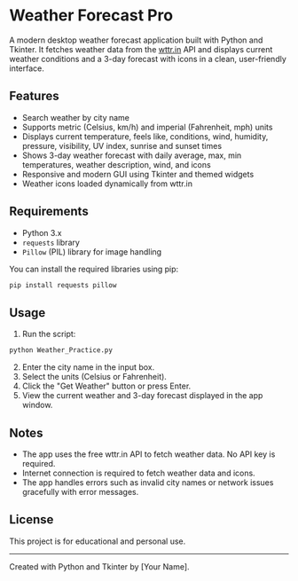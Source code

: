 # Weather Forecast Pro

A modern desktop weather forecast application built with Python and Tkinter. It fetches weather data from the [wttr.in](https://wttr.in) API and displays current weather conditions and a 3-day forecast with icons in a clean, user-friendly interface.

## Features

- Search weather by city name
- Supports metric (Celsius, km/h) and imperial (Fahrenheit, mph) units
- Displays current temperature, feels like, conditions, wind, humidity, pressure, visibility, UV index, sunrise and sunset times
- Shows 3-day weather forecast with daily average, max, min temperatures, weather description, wind, and icons
- Responsive and modern GUI using Tkinter and themed widgets
- Weather icons loaded dynamically from wttr.in

## Requirements

- Python 3.x
- `requests` library
- `Pillow` (PIL) library for image handling

You can install the required libraries using pip:

```bash
pip install requests pillow
```

## Usage

1. Run the script:

```bash
python Weather_Practice.py
```

2. Enter the city name in the input box.
3. Select the units (Celsius or Fahrenheit).
4. Click the "Get Weather" button or press Enter.
5. View the current weather and 3-day forecast displayed in the app window.

## Notes

- The app uses the free wttr.in API to fetch weather data. No API key is required.
- Internet connection is required to fetch weather data and icons.
- The app handles errors such as invalid city names or network issues gracefully with error messages.

## License

This project is for educational and personal use.

---

Created with Python and Tkinter by [Your Name].
